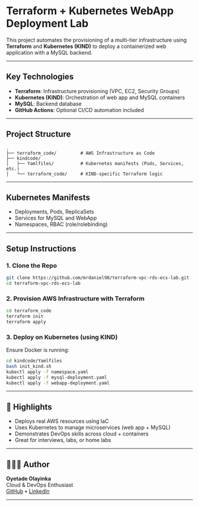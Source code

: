 # Terraform + Kubernetes WebApp Deployment Lab

This project automates the provisioning of a multi-tier infrastructure using **Terraform** and **Kubernetes (KIND)** to deploy a containerized web application with a MySQL backend.

---

##  Key Technologies
- **Terraform**: Infrastructure provisioning (VPC, EC2, Security Groups)
- **Kubernetes (KIND)**: Orchestration of web app and MySQL containers
- **MySQL**: Backend database
- **GitHub Actions**: Optional CI/CD automation included

---

## Project Structure
```
.
├── terraform_code/         # AWS Infrastructure as Code
├── kindcode/
│   ├── Yamlfiles/          # Kubernetes manifests (Pods, Services, etc.)
│   └── terraform_code/     # KIND-specific Terraform logic
```

---

## Kubernetes Manifests
-  Deployments, Pods, ReplicaSets
-  Services for MySQL and WebApp
-  Namespaces, RBAC (role/rolebinding)

---

## Setup Instructions

### 1. Clone the Repo
```bash
git clone https://github.com/mrdaniel98/terraform-vpc-rds-ecs-lab.git
cd terraform-vpc-rds-ecs-lab
```

### 2. Provision AWS Infrastructure with Terraform
```bash
cd terraform_code
terraform init
terraform apply
```

### 3. Deploy on Kubernetes (using KIND)
Ensure Docker is running:
```bash
cd kindcode/Yamlfiles
bash init_kind.sh
kubectl apply -f namespace.yaml
kubectl apply -f mysql-deployment.yaml
kubectl apply -f webapp-deployment.yaml
```

---

## 🎯 Highlights
- Deploys real AWS resources using IaC
- Uses Kubernetes to manage microservices (web app + MySQL)
- Demonstrates DevOps skills across cloud + containers
- Great for interviews, labs, or home labs

---

## 👨🏽‍💻 Author

**Oyetade Olayinka**  
Cloud & DevOps Enthusiast  
[GitHub](https://github.com/mrdaniel98) • [LinkedIn](https://www.linkedin.com/in/oyetade-olayinka-0120171a2/)

---

